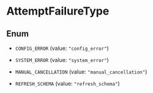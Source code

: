 

# AttemptFailureType

## Enum


* `CONFIG_ERROR` (value: `"config_error"`)

* `SYSTEM_ERROR` (value: `"system_error"`)

* `MANUAL_CANCELLATION` (value: `"manual_cancellation"`)

* `REFRESH_SCHEMA` (value: `"refresh_schema"`)



